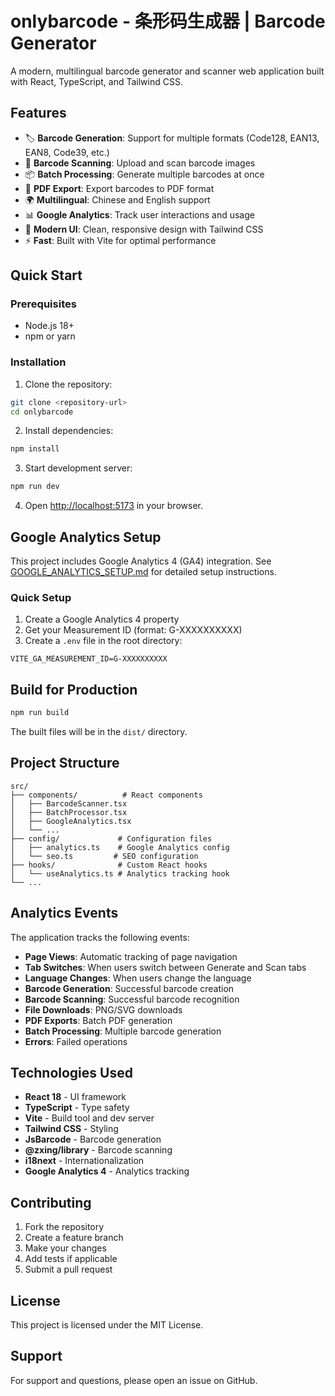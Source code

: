 # onlybarcode - 条形码生成器 | Barcode Generator

A modern, multilingual barcode generator and scanner web application built with React, TypeScript, and Tailwind CSS.

## Features

- 🏷️ **Barcode Generation**: Support for multiple formats (Code128, EAN13, EAN8, Code39, etc.)
- 📱 **Barcode Scanning**: Upload and scan barcode images
- 📦 **Batch Processing**: Generate multiple barcodes at once
- 📄 **PDF Export**: Export barcodes to PDF format
- 🌍 **Multilingual**: Chinese and English support
- 📊 **Google Analytics**: Track user interactions and usage
- 🎨 **Modern UI**: Clean, responsive design with Tailwind CSS
- ⚡ **Fast**: Built with Vite for optimal performance

## Quick Start

### Prerequisites

- Node.js 18+
- npm or yarn

### Installation

1. Clone the repository:

```bash
git clone <repository-url>
cd onlybarcode
```

2. Install dependencies:

```bash
npm install
```

3. Start development server:

```bash
npm run dev
```

4. Open [http://localhost:5173](http://localhost:5173) in your browser.

## Google Analytics Setup

This project includes Google Analytics 4 (GA4) integration. See [GOOGLE_ANALYTICS_SETUP.md](./GOOGLE_ANALYTICS_SETUP.md) for detailed setup instructions.

### Quick Setup

1. Create a Google Analytics 4 property
2. Get your Measurement ID (format: G-XXXXXXXXXX)
3. Create a `.env` file in the root directory:

```env
VITE_GA_MEASUREMENT_ID=G-XXXXXXXXXX
```

## Build for Production

```bash
npm run build
```

The built files will be in the `dist/` directory.

## Project Structure

```
src/
├── components/          # React components
│   ├── BarcodeScanner.tsx
│   ├── BatchProcessor.tsx
│   ├── GoogleAnalytics.tsx
│   └── ...
├── config/             # Configuration files
│   ├── analytics.ts    # Google Analytics config
│   └── seo.ts         # SEO configuration
├── hooks/              # Custom React hooks
│   └── useAnalytics.ts # Analytics tracking hook
└── ...
```

## Analytics Events

The application tracks the following events:

- **Page Views**: Automatic tracking of page navigation
- **Tab Switches**: When users switch between Generate and Scan tabs
- **Language Changes**: When users change the language
- **Barcode Generation**: Successful barcode creation
- **Barcode Scanning**: Successful barcode recognition
- **File Downloads**: PNG/SVG downloads
- **PDF Exports**: Batch PDF generation
- **Batch Processing**: Multiple barcode generation
- **Errors**: Failed operations

## Technologies Used

- **React 18** - UI framework
- **TypeScript** - Type safety
- **Vite** - Build tool and dev server
- **Tailwind CSS** - Styling
- **JsBarcode** - Barcode generation
- **@zxing/library** - Barcode scanning
- **i18next** - Internationalization
- **Google Analytics 4** - Analytics tracking

## Contributing

1. Fork the repository
2. Create a feature branch
3. Make your changes
4. Add tests if applicable
5. Submit a pull request

## License

This project is licensed under the MIT License.

## Support

For support and questions, please open an issue on GitHub.
